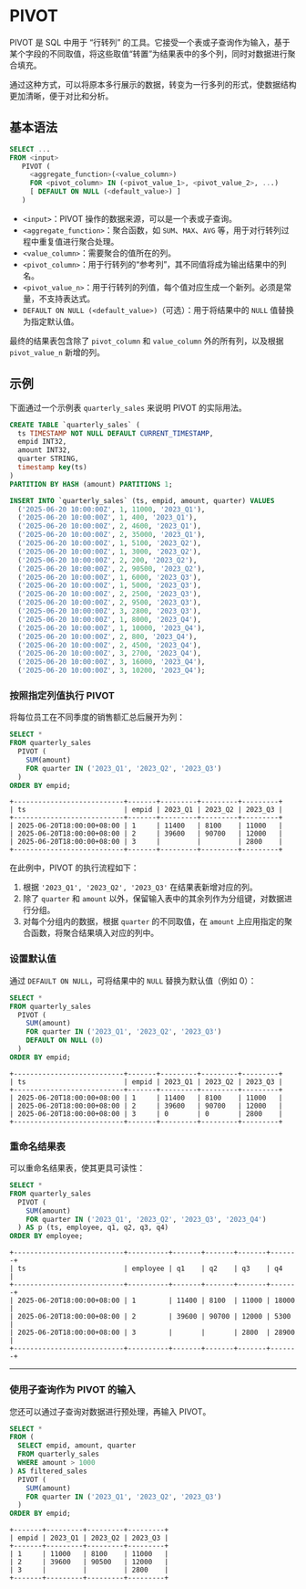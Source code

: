 # PIVOT

PIVOT 是 SQL 中用于 “行转列” 的工具。它接受一个表或子查询作为输入，基于某个字段的不同取值，将这些取值“转置”为结果表中的多个列，同时对数据进行聚合填充。

通过这种方式，可以将原本多行展示的数据，转变为一行多列的形式，使数据结构更加清晰，便于对比和分析。

## 基本语法

```sql
SELECT ...
FROM <input>
   PIVOT (
     <aggregate_function>(<value_column>)
     FOR <pivot_column> IN (<pivot_value_1>, <pivot_value_2>, ...)
     [ DEFAULT ON NULL (<default_value>) ]
   )
```

* `<input>`：PIVOT 操作的数据来源，可以是一个表或子查询。
* `<aggregate_function>`：聚合函数，如 `SUM`、`MAX`、`AVG` 等，用于对行转列过程中重复值进行聚合处理。
* `<value_column>`：需要聚合的值所在的列。
* `<pivot_column>`：用于行转列的“参考列”，其不同值将成为输出结果中的列名。
* `<pivot_value_n>`：用于行转列的列值，每个值对应生成一个新列。必须是常量，不支持表达式。
* `DEFAULT ON NULL (<default_value>)`（可选）：用于将结果中的 `NULL` 值替换为指定默认值。

最终的结果表包含除了 `pivot_column` 和 `value_column` 外的所有列，以及根据 `pivot_value_n` 新增的列。

## 示例

下面通过一个示例表 `quarterly_sales` 来说明 PIVOT 的实际用法。

```sql
CREATE TABLE `quarterly_sales` (
  ts TIMESTAMP NOT NULL DEFAULT CURRENT_TIMESTAMP,
  empid INT32,
  amount INT32,
  quarter STRING,
  timestamp key(ts)
)
PARTITION BY HASH (amount) PARTITIONS 1;

INSERT INTO `quarterly_sales` (ts, empid, amount, quarter) VALUES
  ('2025-06-20 10:00:00Z', 1, 11000, '2023_Q1'),
  ('2025-06-20 10:00:00Z', 1, 400, '2023_Q1'),
  ('2025-06-20 10:00:00Z', 2, 4600, '2023_Q1'),
  ('2025-06-20 10:00:00Z', 2, 35000, '2023_Q1'),
  ('2025-06-20 10:00:00Z', 1, 5100, '2023_Q2'),
  ('2025-06-20 10:00:00Z', 1, 3000, '2023_Q2'),
  ('2025-06-20 10:00:00Z', 2, 200, '2023_Q2'),
  ('2025-06-20 10:00:00Z', 2, 90500, '2023_Q2'),
  ('2025-06-20 10:00:00Z', 1, 6000, '2023_Q3'),
  ('2025-06-20 10:00:00Z', 1, 5000, '2023_Q3'),
  ('2025-06-20 10:00:00Z', 2, 2500, '2023_Q3'),
  ('2025-06-20 10:00:00Z', 2, 9500, '2023_Q3'),
  ('2025-06-20 10:00:00Z', 3, 2800, '2023_Q3'),
  ('2025-06-20 10:00:00Z', 1, 8000, '2023_Q4'),
  ('2025-06-20 10:00:00Z', 1, 10000, '2023_Q4'),
  ('2025-06-20 10:00:00Z', 2, 800, '2023_Q4'),
  ('2025-06-20 10:00:00Z', 2, 4500, '2023_Q4'),
  ('2025-06-20 10:00:00Z', 3, 2700, '2023_Q4'),
  ('2025-06-20 10:00:00Z', 3, 16000, '2023_Q4'),
  ('2025-06-20 10:00:00Z', 3, 10200, '2023_Q4');
```

### 按照指定列值执行 PIVOT

将每位员工在不同季度的销售额汇总后展开为列：

```sql
SELECT *
FROM quarterly_sales
  PIVOT (
    SUM(amount)
    FOR quarter IN ('2023_Q1', '2023_Q2', '2023_Q3')
  )
ORDER BY empid;
```

```
+---------------------------+-------+---------+---------+---------+
| ts                        | empid | 2023_Q1 | 2023_Q2 | 2023_Q3 |
+---------------------------+-------+---------+---------+---------+
| 2025-06-20T18:00:00+08:00 | 1     | 11400   | 8100    | 11000   |
| 2025-06-20T18:00:00+08:00 | 2     | 39600   | 90700   | 12000   |
| 2025-06-20T18:00:00+08:00 | 3     |         |         | 2800    |
+---------------------------+-------+---------+---------+---------+
```

在此例中，PIVOT 的执行流程如下：
  1. 根据 `'2023_Q1', '2023_Q2', '2023_Q3'` 在结果表新增对应的列。
  2. 除了 `quarter` 和 `amount` 以外，保留输入表中的其余列作为分组键，对数据进行分组。
  3. 对每个分组内的数据，根据 `quarter` 的不同取值，在 `amount` 上应用指定的聚合函数，将聚合结果填入对应的列中。

### 设置默认值

通过 `DEFAULT ON NULL`，可将结果中的 `NULL` 替换为默认值（例如 0）：

```sql
SELECT *
FROM quarterly_sales
  PIVOT (
    SUM(amount)
    FOR quarter IN ('2023_Q1', '2023_Q2', '2023_Q3')
    DEFAULT ON NULL (0)
  )
ORDER BY empid;
```

```
+---------------------------+-------+---------+---------+---------+
| ts                        | empid | 2023_Q1 | 2023_Q2 | 2023_Q3 |
+---------------------------+-------+---------+---------+---------+
| 2025-06-20T18:00:00+08:00 | 1     | 11400   | 8100    | 11000   |
| 2025-06-20T18:00:00+08:00 | 2     | 39600   | 90700   | 12000   |
| 2025-06-20T18:00:00+08:00 | 3     | 0       | 0       | 2800    |
+---------------------------+-------+---------+---------+---------+
```

### 重命名结果表

可以重命名结果表，使其更具可读性：

```sql
SELECT *
FROM quarterly_sales
  PIVOT (
    SUM(amount)
    FOR quarter IN ('2023_Q1', '2023_Q2', '2023_Q3', '2023_Q4')
  ) AS p (ts, employee, q1, q2, q3, q4)
ORDER BY employee;
```

```
+---------------------------+----------+-------+-------+-------+-------+
| ts                        | employee | q1    | q2    | q3    | q4    |
+---------------------------+----------+-------+-------+-------+-------+
| 2025-06-20T18:00:00+08:00 | 1        | 11400 | 8100  | 11000 | 18000 |
| 2025-06-20T18:00:00+08:00 | 2        | 39600 | 90700 | 12000 | 5300  |
| 2025-06-20T18:00:00+08:00 | 3        |       |       | 2800  | 28900 |
+---------------------------+----------+-------+-------+-------+-------+
```

---

### 使用子查询作为 PIVOT 的输入

您还可以通过子查询对数据进行预处理，再输入 PIVOT。

```sql
SELECT *
FROM (
  SELECT empid, amount, quarter
  FROM quarterly_sales
  WHERE amount > 1000
) AS filtered_sales
  PIVOT (
    SUM(amount)
    FOR quarter IN ('2023_Q1', '2023_Q2', '2023_Q3')
  )
ORDER BY empid;
```

```
+-------+---------+---------+---------+
| empid | 2023_Q1 | 2023_Q2 | 2023_Q3 |
+-------+---------+---------+---------+
| 1     | 11000   | 8100    | 11000   |
| 2     | 39600   | 90500   | 12000   |
| 3     |         |         | 2800    |
+-------+---------+---------+---------+
```
